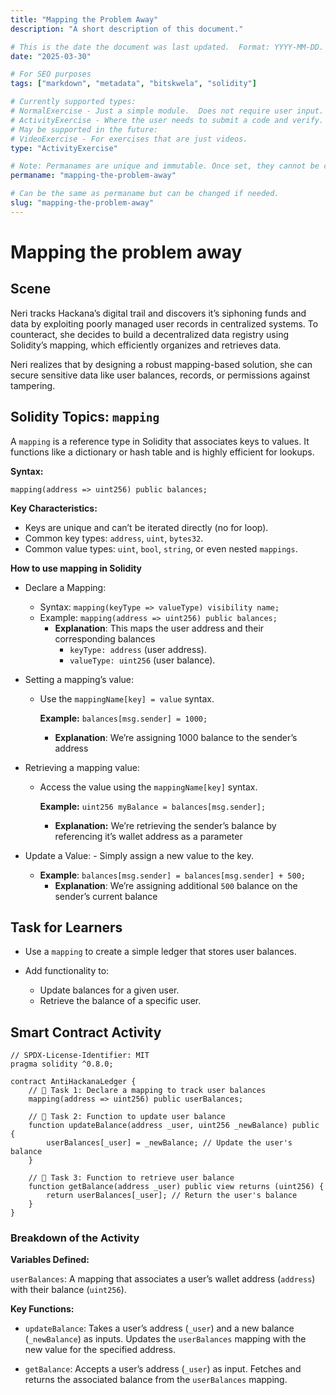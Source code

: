 ```yaml
---
title: "Mapping the Problem Away"
description: "A short description of this document."

# This is the date the document was last updated.  Format: YYYY-MM-DD.
date: "2025-03-30"

# For SEO purposes
tags: ["markdown", "metadata", "bitskwela", "solidity"]

# Currently supported types:
# NormalExercise - Just a simple module.  Does not require user input.
# ActivityExercise - Where the user needs to submit a code and verify.  As of now, no backend verification.
# May be supported in the future:
# VideoExercise - For exercises that are just videos.
type: "ActivityExercise"

# Note: Permanames are unique and immutable. Once set, they cannot be changed.  You may change the filename but not this.
permaname: "mapping-the-problem-away"

# Can be the same as permaname but can be changed if needed.
slug: "mapping-the-problem-away"
---
```


# Mapping the problem away

## Scene

Neri tracks Hackana’s digital trail and discovers it’s siphoning funds and data by exploiting poorly managed user records in centralized systems. To counteract, she decides to build a decentralized data registry using Solidity’s mapping, which efficiently organizes and retrieves data.

Neri realizes that by designing a robust mapping-based solution, she can secure sensitive data like user balances, records, or permissions against tampering.

## Solidity Topics: `mapping`

A `mapping` is a reference type in Solidity that associates keys to values. It functions like a dictionary or hash table and is highly efficient for lookups.

**Syntax:**

```solidity
mapping(address => uint256) public balances;
```

**Key Characteristics:**

- Keys are unique and can’t be iterated directly (no for loop).
- Common key types: `address`, `uint`, `bytes32`.
- Common value types: `uint`, `bool`, `string`, or even nested `mappings`.

**How to use mapping in Solidity**

- Declare a Mapping:

  - Syntax: `mapping(keyType => valueType) visibility name;`
  - Example: `mapping(address => uint256) public balances;`
    - **Explanation**: This maps the user address and their corresponding balances
      - `keyType: address` (user address).
      - `valueType: uint256` (user balance).

- Setting a mapping’s value:

  - Use the `mappingName[key] = value` syntax.

    **Example:** `balances[msg.sender] = 1000;`

    - **Explanation**: We’re assigning 1000 balance to the sender’s address

- Retrieving a mapping value:

  - Access the value using the `mappingName[key]` syntax.

    **Example:** `uint256 myBalance = balances[msg.sender];`

    - **Explanation:** We’re retrieving the sender’s balance by referencing it’s wallet address as a parameter

- Update a Value: - Simply assign a new value to the key.
  - **Example**: `balances[msg.sender] = balances[msg.sender] + 500;`
    - **Explanation**: We’re assigning additional `500` balance on the sender’s current balance

## Task for Learners

- Use a `mapping` to create a simple ledger that stores user balances.
- Add functionality to:

  - Update balances for a given user.
  - Retrieve the balance of a specific user.

## Smart Contract Activity

```solidity
// SPDX-License-Identifier: MIT
pragma solidity ^0.8.0;

contract AntiHackanaLedger {
    // 🚩 Task 1: Declare a mapping to track user balances
    mapping(address => uint256) public userBalances;

    // 🚩 Task 2: Function to update user balance
    function updateBalance(address _user, uint256 _newBalance) public {
        userBalances[_user] = _newBalance; // Update the user's balance
    }

    // 🚩 Task 3: Function to retrieve user balance
    function getBalance(address _user) public view returns (uint256) {
        return userBalances[_user]; // Return the user's balance
    }
}
```

### Breakdown of the Activity

**Variables Defined:**

`userBalances`: A mapping that associates a user’s wallet address (`address`) with their balance (`uint256`).

**Key Functions:**

- `updateBalance`:
  Takes a user’s address (`_user`) and a new balance (`_newBalance`) as inputs.
  Updates the `userBalances` mapping with the new value for the specified address.

- `getBalance`:
  Accepts a user’s address (`_user`) as input.
  Fetches and returns the associated balance from the `userBalances` mapping.
